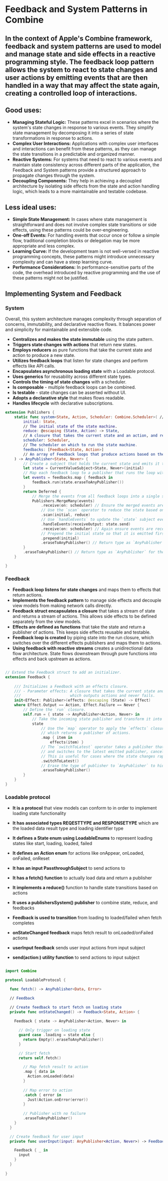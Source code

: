 # Feedback and System Patterns in Combine

## In the context of Apple's Combine framework, feedback and system patterns are used to model and manage state and side effects in a reactive programming style. The feedback loop pattern allows the system to react to state changes and user actions by emitting events that are then handled in a way that may affect the state again, creating a controlled loop of interactions.

## Good uses:


- **Managing Stateful Logic:** These patterns excel in scenarios where the system's state changes in response to various events. They simplify state management by decomposing it into a series of state transformations in response to actions.
- **Complex User Interactions:** Applications with complex user interfaces and interactions can benefit from these patterns, as they can manage the state transitions in a predictable and organized manner.
- **Reactive Systems:** For systems that need to react to various events and maintain state consistency across different parts of the application, the Feedback and System patterns provide a structured approach to propagate changes through the system.
- **Decoupling Components:** They help in achieving a decoupled architecture by isolating side effects from the state and action handling logic, which leads to a more maintainable and testable codebase.

## Less ideal uses:

- **Simple State Management:** In cases where state management is straightforward and does not involve complex state transitions or side effects, using these patterns could be over-engineering.
- **One-off Events:** For handling events that occur once or follow a simple flow, traditional completion blocks or delegation may be more appropriate and less complex.
- **Learning Curve:** If the development team is not well-versed in reactive programming concepts, these patterns might introduce unnecessary complexity and can have a steep learning curve.
- **Performance Considerations:** In performance-sensitive parts of the code, the overhead introduced by reactive programming and the use of these patterns might not be justified.


## Implementing System and Feedback

### System

Overall, this system architecture manages complexity through separation of concerns, immutability, and declarative reactive flows. It balances power and simplicity for maintainable and extensible code.

- **Centralizes and makes the state immutable** using the state pattern.
- **Triggers state changes with actions** that return new states.
- **Employs reducers** as pure functions that take the current state and action to produce a new state.
- **Utilizes feedback loops** that listen for state changes and perform effects like API calls.
- **Encapsulates asynchronous loading state** with a Loadable protocol.
- **Uses generics** for reusability across different state types.
- **Controls the timing of state changes** with a scheduler.
- **Is composable** - multiple feedback loops can be combined.
- **Is testable** - state changes can be asserted without UI.
- **Adopts a declarative style** that makes flows readable.
- **Handles lifecycle** with declarative subscriptions.

```swift
extension Publishers {
    static func system<State, Action, Scheduler: Combine.Scheduler>( // A publisher that emits the current state of the state machine.
        initial: State,
        // The initial state of the state machine.
        reduce: @escaping (State, Action) -> State,
        // A closure that takes the current state and an action, and returns the new state.
        scheduler: Scheduler,
        // The scheduler on which to run the state machine.
        feedbacks: [Feedback<State, Action>]
        // An array of Feedback loops that produce actions based on the current state.
    ) -> AnyPublisher<State, Never> {
        // Create a subject that holds the current state and emits it to its subscribers.
        let state = CurrentValueSubject<State, Never>(initial)
        // Map each feedback loop to a publisher that runs the loop with the current state.
        let events = feedbacks.map { feedback in
            feedback.run(state.eraseToAnyPublisher())
        }
        return Deferred {
            // Merge the events from all feedback loops into a single stream of actions.
            Publishers.MergeMany(events)
                .receive(on: scheduler) // Ensure the merged events are received on the specified scheduler.
                // Use the `scan` operator to reduce the state based on the incoming actions.
                .scan(initial, reduce)
                // Use `handleEvents` to update the `state` subject every time a new state is produced.
                .handleEvents(receiveOutput: state.send)
                .receive(on: scheduler) // Again ensure events are received on the scheduler.
                // Prepend the initial state so that it is emitted first.
                .prepend(initial)
                .eraseToAnyPublisher() // Return type as `AnyPublisher` to hide implementation details.
        }
        .eraseToAnyPublisher() // Return type as `AnyPublisher` for the deferred publisher.
    }

}
```

### Feedback

- **Feedback loop listens for state changes** and maps them to effects that return actions.
- **Implements the feedback pattern** to manage side effects and decouple view models from making network calls directly.
- **Feedback struct encapsulates a closure** that takes a stream of state and returns a stream of actions. This allows side effects to be defined separately from the view models.
- **Effects are defined as functions** that take the state and return a publisher of actions. This keeps side effects reusable and testable.
- **Feedback loop is created** by piping state into the run closure, which switches over the different effects publishers and maps them to actions.
- **Using feedback with reactive streams** creates a unidirectional data flow architecture. State flows downstream through pure functions into effects and back upstream as actions.

```swift

// Extend the Feedback struct to add an initializer.
extension Feedback {
    
    /// Initializes a Feedback with an effects closure.
    /// - Parameter effects: A closure that takes the current state and returns an effect as a publisher,
    ///                      which outputs actions and never fails.
    init<Effect: Publisher>(effects: @escaping (State) -> Effect)
    where Effect.Output == Action, Effect.Failure == Never {
        // Define the `run` closure.
        self.run = { state -> AnyPublisher<Action, Never> in
            // Take the incoming state publisher and transform it into a new publisher of actions.
            state
                // Use the `map` operator to apply the `effects` closure to each emitted state,
                // which returns a publisher of actions.
                .map { item in
                    effects(item) }
                // The `switchToLatest` operator takes a publisher that emits publishers (like the one we get from `map`)
                // and switches to the latest emitted publisher, cancelling the subscription to the previous one.
                // This is useful for cases where the state changes rapidly and you only care about the latest state.
                .switchToLatest()
                // Erase the type of publisher to `AnyPublisher` to hide implementation details.
                .eraseToAnyPublisher()
        }
    }
}
```

### Loadable protocol

- **It is a protocol** that view models can conform to in order to implement loading state functionality

- **It has associated types REQESTTYPE and RESPONSETYPE** which are the loaded data result type and loading identifier type

- **It defines a State enum using LoadableEnums** to represent loading states like start, loading, loaded, failed

- **It defines an Action enum** for actions like onAppear, onLoaded, onFailed, onReset

- **It has an input PassthroughSubject** to send actions to

- **It has a fetch() function** to actually load data and return a publisher

- **It implements a reduce()** function to handle state transitions based on actions

- **It uses a publishersSystem() publisher** to combine state, reduce, and feedbacks

- **Feedback is used to transition** from loading to loaded/failed when fetch completes

- **onStateChanged feedback** maps fetch result to onLoaded/onFailed actions

- **userInput feedback** sends user input actions from input subject

- **send(action:) utility function** to send actions to input subject


```swift

import Combine

protocol LoadableProtocol {

  func fetch() -> AnyPublisher<Data, Error>

  // Feedback

  // Create feedback to start fetch on loading state
  private func onStateChanged() -> Feedback<State, Action> {
    
    Feedback { state -> AnyPublisher<Action, Never> in

      // Only trigger on loading state
      guard case .loading = state else { 
        return Empty().eraseToAnyPublisher() 
      }

      // Start fetch
      return self.fetch()

        // Map fetch result to action
        .map { data in
          Action.onLoaded(data) 
        }
        
        // Map error to action
        .catch { error in
          Just(Action.onError(error))
        }
        
        // Publisher with no failure
        .eraseToAnyPublisher()
    }
  }

  // Create feedback for user input
  private func userInput(input: AnyPublisher<Action, Never>) -> Feedback<State, Action> {

    Feedback { _ in
      input 
    }
  }
  
}
```






